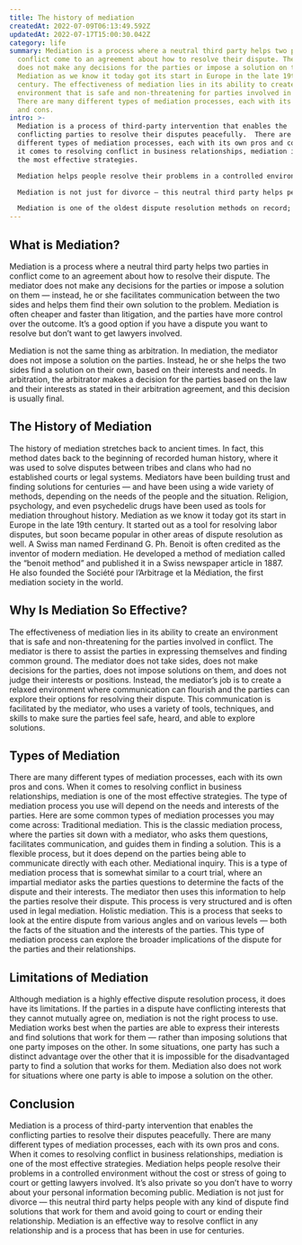 ```yaml
---
title: The history of mediation
createdAt: 2022-07-09T06:13:49.592Z
updatedAt: 2022-07-17T15:00:30.042Z
category: life
summary: Mediation is a process where a neutral third party helps two parties in
  conflict come to an agreement about how to resolve their dispute. The mediator
  does not make any decisions for the parties or impose a solution on them.
  Mediation as we know it today got its start in Europe in the late 19th
  century. The effectiveness of mediation lies in its ability to create an
  environment that is safe and non-threatening for parties involved in conflict.
  There are many different types of mediation processes, each with its own pros
  and cons.
intro: >-
  Mediation is a process of third-party intervention that enables the
  conflicting parties to resolve their disputes peacefully.  There are many
  different types of mediation processes, each with its own pros and cons. When
  it comes to resolving conflict in business relationships, mediation is one of
  the most effective strategies.

  Mediation helps people resolve their problems in a controlled environment without the cost or stress of going to court or getting lawyers involved. It’s also private so you don’t have to worry about your personal information becoming public.

  Mediation is not just for divorce — this neutral third party helps people with any kind of dispute find solutions that work for them and avoid going to court or ending their relationship.

  Mediation is one of the oldest dispute resolution methods on record; it probably existed even before the invention of formal courts. Keep reading and learn more about mediation, its history, and how it can help you resolve conflicts at work or in your personal life.
---
```


## What is Mediation?

Mediation is a process where a neutral third party helps two parties in conflict come to an agreement about how to resolve their dispute. The mediator does not make any decisions for the parties or impose a solution on them — instead, he or she facilitates communication between the two sides and helps them find their own solution to the problem. Mediation is often cheaper and faster than litigation, and the parties have more control over the outcome. It’s a good option if you have a dispute you want to resolve but don’t want to get lawyers involved.

Mediation is not the same thing as arbitration. In mediation, the mediator does not impose a solution on the parties. Instead, he or she helps the two sides find a solution on their own, based on their interests and needs. In arbitration, the arbitrator makes a decision for the parties based on the law and their interests as stated in their arbitration agreement, and this decision is usually final.

## The History of Mediation

The history of mediation stretches back to ancient times. In fact, this method dates back to the beginning of recorded human history, where it was used to solve disputes between tribes and clans who had no established courts or legal systems.
Mediators have been building trust and finding solutions for centuries — and have been using a wide variety of methods, depending on the needs of the people and the situation. Religion, psychology, and even psychedelic drugs have been used as tools for mediation throughout history.
Mediation as we know it today got its start in Europe in the late 19th century. It started out as a tool for resolving labor disputes, but soon became popular in other areas of dispute resolution as well. A Swiss man named Ferdinand G. Ph. Benoit is often credited as the inventor of modern mediation. He developed a method of mediation called the “benoit method” and published it in a Swiss newspaper article in 1887. He also founded the Société pour l’Arbitrage et la Médiation, the first mediation society in the world.

## Why Is Mediation So Effective?

The effectiveness of mediation lies in its ability to create an environment that is safe and non-threatening for the parties involved in conflict. The mediator is there to assist the parties in expressing themselves and finding common ground.
The mediator does not take sides, does not make decisions for the parties, does not impose solutions on them, and does not judge their interests or positions. Instead, the mediator’s job is to create a relaxed environment where communication can flourish and the parties can explore their options for resolving their dispute. This communication is facilitated by the mediator, who uses a variety of tools, techniques, and skills to make sure the parties feel safe, heard, and able to explore solutions.

## Types of Mediation

There are many different types of mediation processes, each with its own pros and cons. When it comes to resolving conflict in business relationships, mediation is one of the most effective strategies. The type of mediation process you use will depend on the needs and interests of the parties. Here are some common types of mediation processes you may come across:  Traditional mediation. This is the classic mediation process, where the parties sit down with a mediator, who asks them questions, facilitates communication, and guides them in finding a solution. This is a flexible process, but it does depend on the parties being able to communicate directly with each other. Mediational inquiry. This is a type of mediation process that is somewhat similar to a court trial, where an impartial mediator asks the parties questions to determine the facts of the dispute and their interests. The mediator then uses this information to help the parties resolve their dispute. This process is very structured and is often used in legal mediation. Holistic mediation. This is a process that seeks to look at the entire dispute from various angles and on various levels — both the facts of the situation and the interests of the parties. This type of mediation process can explore the broader implications of the dispute for the parties and their relationships.

## Limitations of Mediation

Although mediation is a highly effective dispute resolution process, it does have its limitations. If the parties in a dispute have conflicting interests that they cannot mutually agree on, mediation is not the right process to use.
Mediation works best when the parties are able to express their interests and find solutions that work for them — rather than imposing solutions that one party imposes on the other. In some situations, one party has such a distinct advantage over the other that it is impossible for the disadvantaged party to find a solution that works for them.
Mediation also does not work for situations where one party is able to impose a solution on the other.

## Conclusion

Mediation is a process of third-party intervention that enables the conflicting parties to resolve their disputes peacefully. There are many different types of mediation processes, each with its own pros and cons. When it comes to resolving conflict in business relationships, mediation is one of the most effective strategies.
Mediation helps people resolve their problems in a controlled environment without the cost or stress of going to court or getting lawyers involved. It’s also private so you don’t have to worry about your personal information becoming public.
Mediation is not just for divorce — this neutral third party helps people with any kind of dispute find solutions that work for them and avoid going to court or ending their relationship. Mediation is an effective way to resolve conflict in any relationship and is a process that has been in use for centuries.
